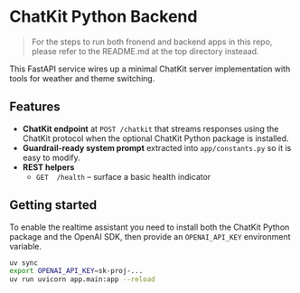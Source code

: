 # ChatKit Python Backend

> For the steps to run both fronend and backend apps in this repo, please refer to the README.md at the top directory insteaad.

This FastAPI service wires up a minimal ChatKit server implementation with tools for weather and theme switching.

## Features

- **ChatKit endpoint** at `POST /chatkit` that streams responses using the ChatKit protocol when the optional ChatKit Python package is installed.
- **Guardrail-ready system prompt** extracted into `app/constants.py` so it is easy to modify.
- **REST helpers**
  - `GET  /health` – surface a basic health indicator

## Getting started

To enable the realtime assistant you need to install both the ChatKit Python package and the OpenAI SDK, then provide an `OPENAI_API_KEY` environment variable.

```bash
uv sync
export OPENAI_API_KEY=sk-proj-...
uv run uvicorn app.main:app --reload
```
